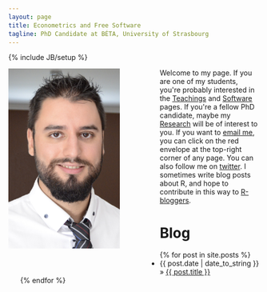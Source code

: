 ```yaml
---
layout: page
title: Econometrics and Free Software
tagline: PhD Candidate at BÉTA, University of Strasbourg
---
```

{% include JB/setup %}

<div style="float: left;margin: 0px 80px 50px 0px">
    <img src="/assets/images/profile.png" width="223" height="360"/>
</div>

Welcome to my page.
If you are one of my students, you're probably interested in the [Teachings](/pages/Teachings.html) and [Software](/pages/software.html) pages. If you're a fellow PhD candidate, maybe my [Research](/pages/Research.html) will be of interest to you. If you want to [email me](mailto:brodrigues@unistra.fr), you can click on the red envelope at the top-right corner of any page. You can also follow me on [twitter](https://twitter.com/brodriguesco). I sometimes write blog posts about R, and hope to contribute in this way to [R-bloggers](http://www.r-bloggers.com/).

  
Blog
====

<ul class="posts">
  {% for post in site.posts %}
    <li><span>{{ post.date | date_to_string }}</span> &raquo; <a href="{{ BASE_PATH }}{{ post.url }}">{{ post.title }}</a></li>
  {% endfor %}
</ul>


